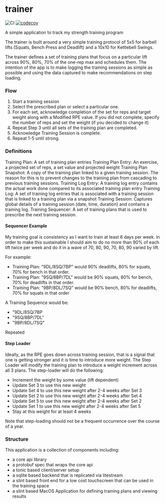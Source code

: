 # trainer
![CI](https://github.com/gavinmead/trainer/actions/workflows/build.yaml/badge.svg)
[![codecov](https://codecov.io/gh/gavinmead/trainer/graph/badge.svg?token=9GZ3A8MCMF)](https://codecov.io/gh/gavinmead/trainer)

A simple application to track my strength training program

The trainer is built around a very simple training protocol of 5x5 for barbell lifts (Squats, Bench Press
and Deadlift) and a 10x10 for Kettlebell Swings.

The trainer defines a set of training plans that focus on a particular lift across 90%, 80%, 70% 
of the one-rep max and schedules them.  The intention of the app is to make logging the training sessions
as simple as possible and using the data captured to make recommendations on step loading.

### Flow

1. Start a training session
2. Select the prescribed plan or select a particular one.
3. For each set, acknowledge completion of the set for reps and target weight along with a Modified RPE value.  If you did
not complete, specify the number of reps and set the weight (if you decided to change it)
4. Repeat Step 3 until all sets of the training plan are completed.
5. Acknowledge Training Session is complete.
6. Repeat 1-5 until strong.

### Definitions

Training Plan:  A set of training plan entries
Training Plan Entry:  An exercise, a projected set of reps, a set value and projected weight
Training Plan Snapshot:  A copy of the training plan linked to a given training session. The reason for this is to prevent changes
to the training plan from cascading to previous training sessions.
Training Log Entry: A training log entry contains the actual work done compared to its associated training plan entry
Training Log:  A set of training log entries that is associated with a training session that is linked to a training plan via a snapshot
Training Session: Captures global details of a training session (date, time, duration) and contains a training log.
Training Sequencer: A set of training plans that is used to prescribe the next training session.

#### Sequencer Example

My training goal is consistency as I want to train at least 6 days per week.  In order to make this sustainable I
should aim to do no more than 90% of each lift twice per week and do it in a wave of 70, 80, 90, 70, 80, 90 varied by 
lift.  

For example:
* Training Plan: "9DL/8SQ/7BP" would 90% deadlifts, 80% for squats, 70% for bench in that order.
* Training Plan: "9SQ/8BP/7DL" would be 90% squats, 80% for bench, 70% for deadlifts in that order.
* Training Plan: "9BP/8DL/7SQ" would be 90% bench, 80% for deadlifts, 70% for squats in that order

A Training Sequence would be:
* "9DL/8SQ/7BP
* "9SQ/8BP/7DL"
* "9BP/8DL/7SQ"

Repeated

#### Step Loader

Ideally, as the RPE goes down across training session, that is a signal that one is getting stronger and it is time to introduce more weight.
The Step Loader will modify the training plan to introduce a weight increment across all 3 plans.  The step-loader will do the following:
* Increment the weight by some value (lift dependent)
* Update Set 3 to use this new weight
* Update Set 4 to use this new weight after 2-4 weeks after Set 3
* Update Set 2 to use this new weight after 2-4 weeks after Set 4
* Update Set 5 to use this new weight after 2-4 weeks after Set 2
* Update Set 1 to use this new weight after 2-4 weeks after Set 5
* Stay at this weight for at least 4 weeks

Note that step-loading should not be a frequent occurrence over the course of a year.

### Structure

This application is a collection of components including:
* a core api library
* a protobuf spec that wraps the core api
* a tonic based client/server setup
* a sqlite based backend that is replicated via litestream
* a slint based front end for a low cost touchscreen that can be used in the training space
* a slint based MacOS Application for defining training plans and viewing results
 
